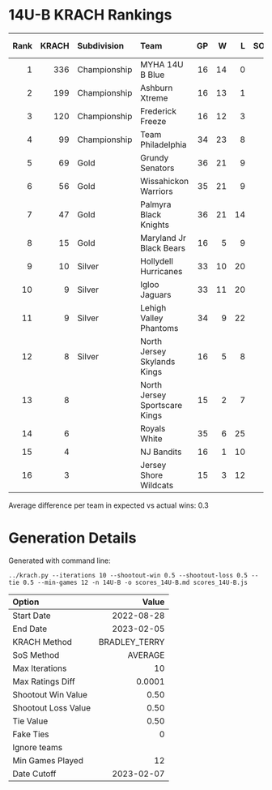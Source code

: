 # 14U-B KRACH Rankings
Rank|KRACH|Subdivision|Team|GP|W|L|SOW|SOL|T|SoS|Exp Wins|Win Diff
---:|---:|:---|:---|---:|---:|---:|---:|---:|---:|---:|---:|---:
1|336|Championship|MYHA 14U B Blue|16|14|0|1|1|0|53|13.9|1.1
2|199|Championship|Ashburn Xtreme|16|13|1|2|0|0|44|13.4|0.6
3|120|Championship|Frederick Freeze|16|12|3|1|0|0|56|12.2|0.3
4|99|Championship|Team Philadelphia|34|23|8|2|1|0|74|24.0|0.5
5|69|Gold|Grundy Senators|36|21|9|0|6|0|69|23.8|0.2
6|56|Gold|Wissahickon Warriors|35|21|9|2|3|0|44|23.7|0.2
7|47|Gold|Palmyra Black Knights|36|21|14|1|0|0|75|21.6|0.1
8|15|Gold|Maryland Jr Black Bears|16|5|9|1|1|0|40|6.1|0.1
9|10|Silver|Hollydell Hurricanes|33|10|20|1|2|0|46|11.9|0.4
10|9|Silver|Igloo Jaguars|33|11|20|0|1|1|42|12.5|0.5
11|9|Silver|Lehigh Valley Phantoms|34|9|22|2|1|0|60|10.8|0.3
12|8|Silver|North Jersey Skylands Kings|16|5|8|2|0|1|39|6.8|0.3
13|8||North Jersey Sportscare Kings|15|2|7|4|2|0|35|5.2|0.2
14|6||Royals White|35|6|25|2|2|0|70|8.3|0.3
15|4||NJ Bandits|16|1|10|2|3|0|33|3.6|0.1
16|3||Jersey Shore Wildcats|15|3|12|0|0|0|25|3.1|0.1
Average difference per team in expected vs actual wins: 0.3
# Generation Details

Generated with command line:
```
../krach.py --iterations 10 --shootout-win 0.5 --shootout-loss 0.5 --tie 0.5 --min-games 12 -n 14U-B -o scores_14U-B.md scores_14U-B.js
```

| Option | Value |
| :----- | ----: |
| Start Date | 2022-08-28 |
| End Date | 2023-02-05 |
| KRACH Method | BRADLEY_TERRY |
| SoS Method | AVERAGE |
| Max Iterations | 10 |
| Max Ratings Diff | 0.0001 |
| Shootout Win Value | 0.50 |
| Shootout Loss Value | 0.50 |
| Tie Value | 0.50 |
| Fake Ties | 0 |
| Ignore teams |  |
| Min Games Played | 12 |
| Date Cutoff | 2023-02-07 |

